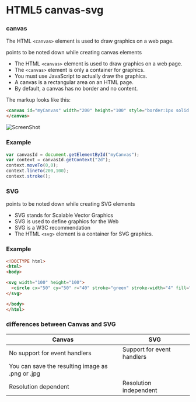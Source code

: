 # HTML5 canvas-svg


### canvas

The HTML ``` <canvas> ``` element is used to draw graphics on a web page.

points to be noted down while creating canvas elements
 * The HTML ``` <canvas> ``` element is used to draw graphics on a web page.
 * The ``` <canvas> ``` element is only a container for graphics.
 * You must use JavaScript to actually draw the graphics.
 * A canvas is a rectangular area on an HTML page.
 * By default, a canvas has no border and no content.

The markup looks like this:

```html
<canvas id="myCanvas" width="200" height="100" style="border:1px solid #000;">
</canvas>
```
![ScreenShot](https://user-images.githubusercontent.com/6780840/27128831-c6c06534-511d-11e7-8ab1-91c546319d10.png)

### Example
```javascript
var canvasId = document.getElementById("myCanvas");
var context = canvasId.getContext("2d");
context.moveTo(0,0);
context.lineTo(200,100);
context.stroke();
```



### SVG

points to be noted down while creating SVG elements

* SVG stands for Scalable Vector Graphics
* SVG is used to define graphics for the Web
* SVG is a W3C recommendation
* The HTML ``` <svg> ``` element is a container for SVG graphics.


### Example

```html
<!DOCTYPE html>
<html>
<body>

<svg width="100" height="100">
  <circle cx="50" cy="50" r="40" stroke="green" stroke-width="4" fill="yellow" />
</svg>

</body>
</html>
```

### differences between Canvas and SVG

Canvas						  | SVG
------------------------------|---------------------------
No support for event handlers | Support for event handlers
You can save the resulting image as .png or .jpg | 
Resolution dependent | Resolution independent
